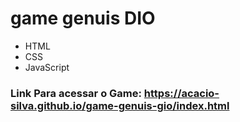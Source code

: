 # game genuis DIO

 - HTML
 - CSS
 - JavaScript
 
 ### Link Para acessar o Game: https://acacio-silva.github.io/game-genuis-gio/index.html

